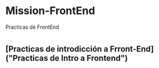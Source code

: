 # Mission-FrontEnd
Practicas de FrontEnd
#
## [Practicas de introdicción a Frront-End] ("Practicas de Intro a Frontend")
